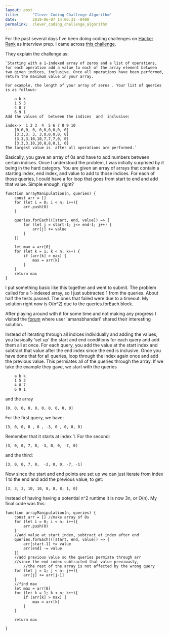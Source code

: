 ```yaml
---
layout: post
title:      "Clever Coding Challenge Algorithm"
date:       2019-06-07 14:06:31 -0400
permalink:  clever_coding_challenge_algorithm
---
```



For the past several days I've been doing coding challenges on [Hacker Rank](https://www.hackerrank.com/dashboard) as interview prep. I came across  [this challenge](https://www.hackerrank.com/challenges/crush/problem?h_l=interview&playlist_slugs%5B%5D=interview-preparation-kit&playlist_slugs%5B%5D=arrays). 

They explain the challenge as: 

```
`Starting with a 1-indexed array of zeros and a list of operations, for each operation add a value to each of the array element between two given indices, inclusive. Once all operations have been performed, return the maximum value in your array.

For example, the length of your array of zeros . Your list of queries is as follows:

    a b k
    1 5 3
    4 8 7
    6 9 1
Add the values of  between the indices  and  inclusive:

index->	 1 2 3  4  5 6 7 8 9 10
	[0,0,0, 0, 0,0,0,0,0, 0]
	[3,3,3, 3, 3,0,0,0,0, 0]
	[3,3,3,10,10,7,7,7,0, 0]
	[3,3,3,10,10,8,8,8,1, 0]
The largest value is  after all operations are performed.`
```

Basically, you gave an array of 0s and have to add numbers between certain indices. Once I understood the problem, I was initially surprised by it being in the hard category. You are given an array of arrays that contain a starting index, end index, and value to add to those indices. For each of those queries, I could have a for loop that goes from start to end and add that value. Simple enough, right?
```
function arrayManipulation(n, queries) {
    const arr = []
    for (let i = 0; i < n; i++){
        arr.push(0)
    }

    queries.forEach(([start, end, value]) => {
        for (let j = start-1; j<= end-1; j++) {
            arr[j] += value
        }
    })

    let max = arr[0]
    for (let k = 1; k < n; k++) {
        if (arr[k] > max) {
            max = arr[k]
        }
    }
    return max
}
```
I put something basic like this together and went to submit. The problem called for a 1-indexed array, so I just subtracted 1 from the queries. About half the tests passed. The ones that failed were due to a timeout. My solution right now is O(n^2) due to the queries.forEach block. 

After playing around with it for some time and not making any progress I visited the [forum](https://www.hackerrank.com/challenges/crush/forum) where user 'amansbhandari' shared their interesting solution. 

Instead of iterating through all indices individually and adding the values, you basically 'set up' the start and end conditions for each query and add them all at once. For each query, you add the value at the start index and subtract that value after the end index since the end is inclusive. Once you have done that for all queries, loop through the index again once and add the previous value. This permiates all of the queries through the array. If we take the example they gave, we start with the queries 
```
    a b k
    1 5 3
    4 8 7
    6 9 1
```
and the array
```
[0, 0, 0, 0, 0, 0, 0, 0, 0, 0]
```
For the first query, we have:
```
[3, 0, 0, 0 , 0 , -3, 0 , 0, 0, 0]
```
Remember that it starts at index 1. For the second:
```
[3, 0, 0, 7, 0, -3, 0, 0, -7, 0]
```
and the third: 
```
[3, 0, 0, 7, 0,  -2, 0, 0, -7, -1] 
```
Now since the start and end points are set up we can just iterate from index 1 to the end and add the previous value, to get: 
```
[3, 3, 3, 10, 10, 8, 8, 8, 1, 0]
```
Instead of having having a potential n^2 runtime it is now 3n, or O(n). My final code was this: 

```
function arrayManipulation(n, queries) {
    const arr = [] //make array of 0s
    for (let i = 0; i < n; i++){
        arr.push(0)
    }
    //add value at start index, subtract at index after end
    queries.forEach(([start, end, value]) => {
        arr[start-1] += value
        arr[end] -= value
    })
    //add previous value so the queries permiate through arr 
    //since the end index subtracted that value previously,
        //the rest of the array is not affected by the wrong query
    for (let j = 1; j < n; j++){
        arr[j] += arr[j-1]
    }
    //find max
    let max = arr[0]
    for (let k = 1; k < n; k++){
        if (arr[k] > max) {
            max = arr[k]
        }
    }

    return max

}
```
